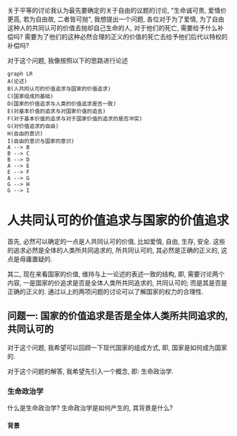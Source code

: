 关于平等的讨论我认为最先要确定的关于自由的议题的讨论, "生命诚可贵, 爱情价更高, 若为自由故, 二者皆可抛", 我想提出一个问题, 各位对于为了爱情, 为了自由这种人的共同认可的价值去抛却自己生命的人, 对于他们的死亡, 需要给予什么补偿吗? 需要为了他们的这种必然合理的正义的价值的死亡去给予他们后代以特权的补偿吗? 

对于这个问题, 我像按照以下的思路进行论述

```mermaid
graph LR
A(论述)
B(人共同认可的价值追求与国家的价值追求)
C(国家组成的基础)
D(国家的价值追求与人类的价值追求是否一致)
E(对基本价值的追求与对国家价值的追去)
F(对于基本价值的追求与对于国家价值的追求的是否冲突)
G(对价值追求的自由)
H(自由的意识)
I(自由的意识与国家的意识)
A --> B
B --> C
B --> D
A --> E
E --> F
A --> G
G --> H
G --> I
```

# 人共同认可的价值追求与国家的价值追求

首先, 必然可以确定的一点是人共同认可的价值, 比如爱情, 自由, 生存, 安全. 这些的追求必然是全体的人类所共同追求的, 所共同认可的, 其必然是正确的正义的, 这点是毋庸置疑的. 

其二, 现在来看国家的价值, 维持与上一论述的表述一致的结构, 即, 需要讨论两个内容, 一是国家的价追求是否是全体人类所共同追求的, 共同认可的; 而是其是否是正确的正义的. 通过以上的两项问题的讨论可以了解国家的权力的合理性.

## 问题一: 国家的价值追求是否是全体人类所共同追求的, 共同认可的

对于这个问题, 我希望可以回顾一下现代国家的组成方式, 即, 国家是如何成为国家的. 

对于这个问题的解答, 我希望先引入一个概念, 即: 生命政治学.

### 生命政治学

什么是生命政治学? 生命政治学是如何产生的, 其背景是什么?

#### 背景

